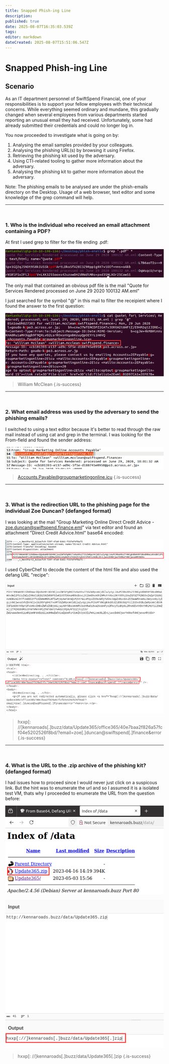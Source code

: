 ```yaml
---
title: Snapped Phish-ing Line
description: 
published: true
date: 2025-08-07T16:35:03.539Z
tags: 
editor: markdown
dateCreated: 2025-08-07T15:51:06.547Z
---
```


# Snapped Phish-ing Line

## Scenario
 As an IT department personnel of SwiftSpend Financial, one of your responsibilities is to support your fellow employees with their technical concerns. While everything seemed ordinary and mundane, this gradually changed when several employees from various departments started reporting an unusual email they had received. Unfortunately, some had already submitted their credentials and could no longer log in.

You now proceeded to investigate what is going on by:

1. Analysing the email samples provided by your colleagues.
2. Analysing the phishing URL(s) by browsing it using Firefox.
3. Retrieving the phishing kit used by the adversary.
4. Using CTI-related tooling to gather more information about the adversary.
5. Analysing the phishing kit to gather more information about the adversary.

Note: The phishing emails to be analysed are under the phish-emails directory on the Desktop. Usage of a web browser, text editor and some knowledge of the grep command will help. 

---
<br>

### 1. Who is the individual who received an email attachment containing a PDF?

At first I used grep to filter for the file ending .pdf:

![1_1.png](/thm/challenges/snapped_phish-ing_line/1_1.png)

The only mail that contained an obvious pdf file is the mail "Quote for Services Rendered processed on June 29 2020 100132 AM.eml"

I just searched for the symbol "@" in this mail to filter the receipient where I found the answer to the first question:

![1_2.png](/thm/challenges/snapped_phish-ing_line/1_2.png)

> William McClean
{.is-success}

---
<br>

### 2. What email address was used by the adversary to send the phishing emails?

I switched to using a text editor because it's better to read through the raw mail instead of using cat and grep in the terminal.
I was looking for the From-field and found the sender address:

![2_1.png](/thm/challenges/snapped_phish-ing_line/2_1.png)

> Accounts.Payable@groupmarketingonline.icu
{.is-success}

---
<br>

### 3. What is the redirection URL to the phishing page for the individual Zoe Duncan? (defanged format)

I was looking at the mail "Group Marketing Online Direct Credit Advice - zoe.duncan@swiftspend.finance.eml" via text editor and found an attachment "Direct Credit Advice.html" base64 encoded:

![3_1.png](/thm/challenges/snapped_phish-ing_line/3_1.png)

I used CyberChef to decode the content of the html file and also used the defang URL "recipe":

![3_2.png](/thm/challenges/snapped_phish-ing_line/3_2.png)

> hxxp[: //]kennaroads[.]buzz/data/Update365/office365/40e7baa2f826a57fcf04e5202526f8bd/?email=zoe[.]duncan@swiftspend[.]finance&error
{.is-success}

---
<br>

### 4. What is the URL to the .zip archive of the phishing kit? (defanged format)

I had issues how to proceed since I would never just click on a suspicous link. But the hint was to enumerate the url and so I assumed it is a isolated test VM, thats why I proceeded to enumerate the URL from the question before:

![4_1.png](/thm/challenges/snapped_phish-ing_line/4_1.png)

![4_2.png](/thm/challenges/snapped_phish-ing_line/4_2.png)

> hxxp[: //]kennaroads[.]buzz/data/Update365[.]zip
{.is-success}



